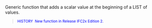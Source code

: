 ﻿Generic function that adds a scalar value at the beginning of a LIST of values.

> <font color="#0000FF"><small>HISTORY&nbsp; New function in Release IFC2x Edition 2.<small></small></small></font>